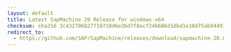 ```yaml
---
layout: default
title: Latest SapMachine 20 Release for windows-x64
checksum: sha256 3c432706827719710d6e26d7f8acf24b686d1dbd1e10d75ab94493459ec87601
redirect_to:
  - https://github.com/SAP/SapMachine/releases/download/sapmachine-20.0.2/sapmachine-jre-20.0.2_windows-x64_bin.zip
---
```


